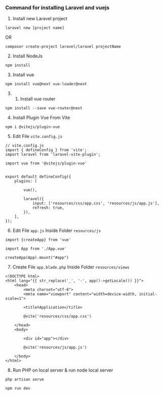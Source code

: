 ### Command for installing Laravel and vuejs

1. Install new Laravel project

```
laravel new [project name]
```

OR

```
composer create-project laravel/laravel projectName
```

2. Install NodeJs

```
npm install
```

3. Install vue

```
npm install vue@next vue-loader@next
```

3.  1. Install vue router

```
npm install --save vue-router@next
```

4. Install Plugin Vue From Vite

```
npm i @vitejs/plugin-vue
```

5. Edit File `vite.config.js`

```
// vite.config.js
import { defineConfig } from 'vite';
import laravel from 'laravel-vite-plugin';

import vue from '@vitejs/plugin-vue'


export default defineConfig({
    plugins: [

        vue(),

        laravel({
            input: ['resources/css/app.css', 'resources/js/app.js'],
            refresh: true,
        }),
    ],
});

```

6. Edit File `app.js` Inside Folder `resources/js`

```
import {createApp} from 'vue'

import App from './App.vue'

createApp(App).mount("#app")

```

7. Create File `app.blade.php` Inside Folder `resources/views`

```
<!DOCTYPE html>
<html lang="{{ str_replace('_', '-', app()->getLocale()) }}">
    <head>
        <meta charset="utf-8">
        <meta name="viewport" content="width=device-width, initial-scale=1">

        <title>ًApplication</title>

        @vite('resources/css/app.css')

    </head>
    <body>

        <div id="app"></div>

        @vite('resources/js/app.js')

    </body>
</html>

```

8. Run PHP on local server & run node local server

```
php artisan serve

npm run dev
```
